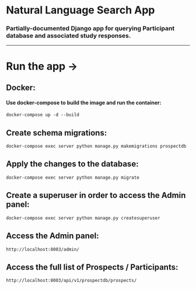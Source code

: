 # Natural Language Search App
### Partially-documented Django app for querying Participant database and associated study responses.
---

# Run the app ->

## Docker:
#### Use docker-compose to build the image and run the container:
```
docker-compose up -d --build
```

## Create schema migrations:
```
docker-compose exec server python manage.py makemigrations prospectdb
```

## Apply the changes to the database:
```
docker-compose exec server python manage.py migrate
```
## Create a superuser in order to access the Admin panel:
```
docker-compose exec server python manage.py createsuperuser
```

## Access the Admin panel:
```
http://localhost:8003/admin/
```

## Access the full list of Prospects / Participants:
```
http://localhost:8003/api/v1/prospectdb/prospects/
```


